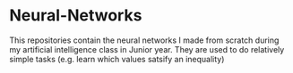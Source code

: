# Neural-Networks

This repositories contain the neural networks I made from scratch during my artificial intelligence class in Junior year. They are used to do relatively simple tasks (e.g. learn which values satsify an inequality)

